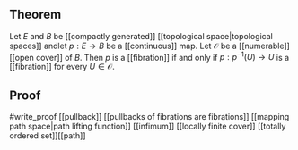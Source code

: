 ## Theorem
Let $E$ and $B$ be [[compactly generated]] [[topological space|topological spaces]] andlet $p:E\to B$ be a [[continuous]] map. Let $\mathcal O$ be a [[numerable]] [[open cover]] of $B$. Then $p$ is a [[fibration]] if and only if $p:p^{-1}(U)\to U$ is a [[fibration]] for every $U\in \mathcal O$. 
## Proof
#write_proof [[pullback]] [[pullbacks of fibrations are fibrations]] [[mapping path space|path lifting function]] [[infimum]] [[locally finite cover]] [[totally ordered set]][[path]]